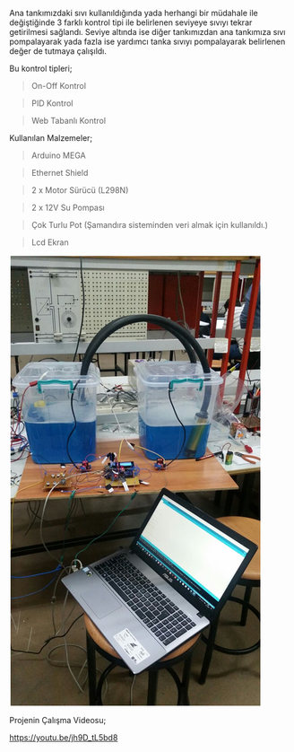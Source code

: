Ana tankımızdaki sıvı kullanıldığında yada herhangi bir müdahale ile değiştiğinde 3 farklı kontrol tipi ile belirlenen seviyeye sıvıyı tekrar getirilmesi sağlandı. Seviye altında ise diğer tankımızdan ana tankımıza sıvı pompalayarak yada fazla ise yardımcı tanka sıvıyı pompalayarak belirlenen değer de tutmaya çalışıldı.

Bu kontrol tipleri;
>On-Off Kontrol

>PID Kontrol

>Web Tabanlı Kontrol

Kullanılan Malzemeler;
>Arduino MEGA

>Ethernet Shield

>2 x Motor Sürücü (L298N)

>2 x 12V Su Pompası

>Çok Turlu Pot (Şamandıra sisteminden veri almak için kullanıldı.)

>Lcd Ekran

<img src="https://github.com/mucahitoner/Liquid-Level-Control/blob/main/canavar%20201.png">

Projenin Çalışma Videosu;

https://youtu.be/jh9D_tL5bd8
